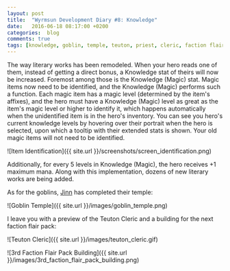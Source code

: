 ```yaml
---
layout: post
title:  "Wyrmsun Development Diary #8: Knowledge"
date:   2016-06-18 08:17:00 +0200
categories:  blog
comments: true
tags: [knowledge, goblin, temple, teuton, priest, cleric, faction flair]
---
```

The way literary works has been remodeled. When your hero reads one of them, instead of getting a direct bonus, a Knowledge stat of theirs will now be increased. Foremost among those is the Knowledge (Magic) stat. Magic items now need to be identified, and the Knowledge (Magic) performs such a function. Each magic item has a magic level (determined by the item's affixes), and the hero must have a Knowledge (Magic) level as great as the item's magic level or higher to identify it, which happens automatically when the unidentified item is in the hero's inventory. You can see you hero's current knowledge levels by hovering over their portrait when the hero is selected, upon which a tooltip with their extended stats is shown. Your old magic items will not need to be identified.

![Item Identification]({{ site.url }}/screenshots/screen_identification.png)

Additionally, for every 5 levels in Knowledge (Magic), the hero receives +1 maximum mana. Along with this implementation, dozens of new literary works are being added.

As for the goblins, [Jinn](http://jinndevil.tumblr.com/) has completed their temple:

![Goblin Temple]({{ site.url }}/images/goblin_temple.png)

I leave you with a preview of the Teuton Cleric and a building for the next faction flair pack:

![Teuton Cleric]({{ site.url }}/images/teuton_cleric.gif)

![3rd Faction Flair Pack Building]({{ site.url }}/images/3rd_faction_flair_pack_building.png)
